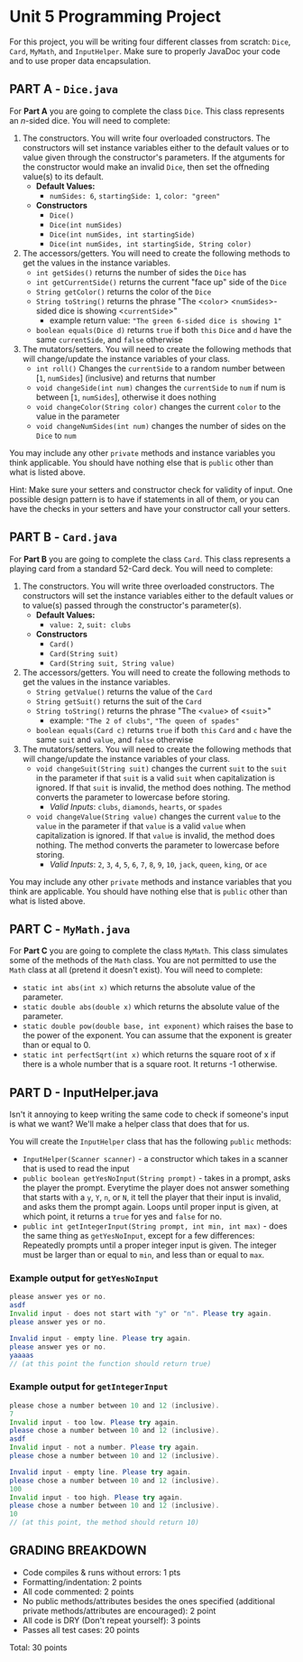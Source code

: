 # Unit 5 Programming Project

For this project, you will be writing four different classes from scratch: `Dice`, `Card`, `MyMath`, and `InputHelper`. Make sure to properly JavaDoc your code and to use proper data encapsulation.

## PART A - `Dice.java`

For **Part A** you are going to complete the class `Dice`. This class represents an *n*-sided dice. You will need to complete:

1. The constructors. You will write four overloaded constructors. The constructors will set instance variables either to the default values or to value given through the constructor's parameters. If the atguments for the constructor would make an invalid `Dice`, then set the offneding value(s) to its default. 
   - **Default Values:**
      - `numSides: 6`, `startingSide: 1`, `color: "green"`
   - **Constructors**
      - `Dice()`
      - `Dice(int numSides)`
      - `Dice(int numSides, int startingSide)`
      - `Dice(int numSides, int startingSide, String color)`
2. The accessors/getters. You will need to create the following methods to get the values in the instance variables.
   - `int getSides()` returns the number of sides the `Dice` has
   - `int getCurrentSide()` returns the current "face up" side of the `Dice`
   - `String getColor()` returns the color of the `Dice`
   - `String toString()` returns the phrase "The <`color`> <`numSides`>-sided dice is showing <`currentSide`>"
      - example return value: `"The green 6-sided dice is showing 1"`
   - `boolean equals(Dice d)` returns `true` if both `this` `Dice` and `d` have the same `currentSide`, and `false` otherwise
3. The mutators/setters. You will need to create the following methods that will change/update the instance variables of your class.
   - `int roll()` Changes the `currentSide` to a random number between [`1`, `numSides`] (inclusive) and returns that number
   - `void changeSide(int num)` changes the `currentSide` to `num` if num is between [`1`, `numSides`], otherwise it does nothing
   - `void changeColor(String color)` changes the current `color` to the value in the parameter
   - `void changeNumSides(int num)` changes the number of sides on the `Dice` to `num`

You may include any other `private` methods and instance variables you think applicable. You should have nothing else that is `public` other than what is listed above.

Hint: Make sure your setters and constructor check for validity of input. One possible design pattern is to have if statements in all of them, or you can have the checks in your setters and have your constructor call your setters.

## PART B - `Card.java`

For **Part B** you are going to complete the class `Card`. This class represents a playing card from a standard 52-Card deck. You will need to complete:

1. The constructors. You will write three overloaded constructors. The constructors will set the instance variables either to the default values or to value(s) passed through the constructor's parameter(s).
   - **Default Values:**
      - `value: 2`, `suit: clubs`
   - **Constructors**
      - `Card()`
      - `Card(String suit)`
      - `Card(String suit, String value)`
2. The accessors/getters. You will need to create the following methods to get the values in the instance variables.
   - `String getValue()` returns the value of the `Card`
   - `String getSuit()` returns the suit of the `Card`
   - `String toString()` returns the phrase "The <`value`> of <`suit`>"
      - example: `"The 2 of clubs"`, `"The queen of spades"`
   - `boolean equals(Card c)` returns `true` if both `this` `Card` and `c` have the same `suit` and `value`, and `false` otherwise
3. The mutators/setters. You will need to create the following methods that will change/update the instance variables of your class.
   - `void changeSuit(String suit)` changes the current `suit` to the `suit` in the parameter if that `suit` is a valid `suit` when capitalization is ignored. If that `suit` is invalid, the method does nothing. The method converts the parameter to lowercase before storing.
      - *Valid Inputs*: `clubs`, `diamonds`, `hearts`, or `spades`
   - `void changeValue(String value)` changes the current `value` to the `value` in the parameter if that `value` is a valid `value` when capitalization is ignored. If that `value` is invalid, the method does nothing. The method converts the parameter to lowercase before storing.
      - *Valid Inputs*: `2`, `3`, `4`, `5`, `6`, `7`, `8`, `9`, `10`, `jack`, `queen`, `king`, or `ace`

You may include any other `private` methods and instance variables that you think are applicable. You should have nothing else that is `public` other than what is listed above.

## PART C - `MyMath.java`

For **Part C** you are going to complete the class `MyMath`. This class simulates some of the methods of the `Math` class. You are not permitted to use the `Math` class at all (pretend it doesn't exist). You will need to complete:

- `static int abs(int x)` which returns the absolute value of the parameter.
- `static double abs(double x)` which returns the absolute value of the parameter.
- `static double pow(double base, int exponent)` which raises the base to the power of the exponent. You can assume that the exponent is greater than or equal to 0.
- `static int perfectSqrt(int x)` which returns the square root of x if there is a whole number that is a square root. It returns -1 otherwise.

## PART D - InputHelper.java

Isn't it annoying to keep writing the same code to check if someone's input is what we want? We'll make a helper class that does that for us. 

You will create the `InputHelper` class that has the following `public` methods:

- `InputHelper(Scanner scanner)` - a constructor which takes in a scanner that is used to read the input
- `public boolean getYesNoInput(String prompt)` - takes in a prompt, asks the player the prompt. Everytime the player does not answer something that starts with a `y`, `Y`, `n`, or `N`, it tell the player that their input is invalid, and asks them the prompt again. Loops until proper input is given, at which point, it returns a `true` for yes and `false` for no.
- `public int getIntegerInput(String prompt, int min, int max)` - does the same thing as `getYesNoInput`, except for a few differences: Repeatedly prompts until a proper integer input is given. The integer must be larger than or equal to `min`, and less than or equal to `max`.

### Example output for `getYesNoInput`
```Java
please answer yes or no.
asdf
Invalid input - does not start with "y" or "n". Please try again.
please answer yes or no.

Invalid input - empty line. Please try again.
please answer yes or no.
yaaaas 
// (at this point the function should return true)
```

### Example output for `getIntegerInput`
```java
please chose a number between 10 and 12 (inclusive).
7
Invalid input - too low. Please try again.
please chose a number between 10 and 12 (inclusive).
asdf
Invalid input - not a number. Please try again.
please chose a number between 10 and 12 (inclusive).

Invalid input - empty line. Please try again.
please chose a number between 10 and 12 (inclusive).
100
Invalid input - too high. Please try again.
please chose a number between 10 and 12 (inclusive).
10
// (at this point, the method should return 10)
```


## GRADING BREAKDOWN

- Code compiles & runs without errors: 1 pts
- Formatting/indentation: 2 points
- All code commented: 2 points
- No public methods/attributes besides the ones specified (additional private methods/attributes are encouraged): 2 point
- All code is DRY (Don't repeat yourself): 3 points
- Passes all test cases: 20 points 

Total: 30 points
